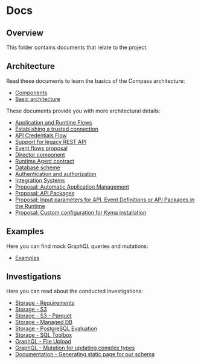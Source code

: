 # Docs

## Overview

This folder contains documents that relate to the project.

## Architecture

Read these documents to learn the basics of the Compass architecture:

- [Components](./architecture/components.md)
- [Basic architecture](./architecture/basic-architecture.md)

These documents provide you with more architectural details:

- [Application and Runtime Flows](./architecture/app-runtime-flows.md)
- [Establishing a trusted connection](./architecture/establishing-trusted-connection.md)
- [API Credentials Flow](./architecture/api-credentials-flows.md)
- [Support for legacy REST API](./architecture/support-for-legacy-rest-api.md)
- [Event flows proposal](./architecture/event-flows-proposal.md)
- [Director component](./architecture/director-component.md)
- [Runtime Agent contract](./architecture/runtime-agent-contract.md)
- [Database scheme](./architecture/db-scheme.md)
- [Authentication and authorization](./architecture/authentication-and-authorization.md)
- [Integration Systems](./architecture/integration-systems.md)
- [Proposal: Automatic Application Management](./architecture/auto-app-management.md)
- [Proposal: API Packages](./architecture/api-packages.md)
- [Proposal: Input parameters for API, Event Definitions or API Packages in the Runtime](./architecture/input-parameters-on-runtime.md)
- [Proposal: Custom configuration for Kyma installation](./architecture/provisioning-custom-configuration.md)

## Examples

Here you can find mock GraphQL queries and mutations:

- [Examples](./../examples/README.md)

## Investigations

Here you can read about the conducted investigations:

- [Storage - Requirements](./investigations/storage/requirements.md)
- [Storage - S3](./investigations/storage/s3/README.md)
- [Storage - S3 - Parquet](./investigations/storage/s3/parquet.md)
- [Storage - Managed DB](./investigations/storage/managed-db/managed-dbs.md)
- [Storage - PostgreSQL Evaluation](./investigations/storage/postgres/postgres.md)
- [Storage - SQL Toolbox](./investigations/storage/sql-toolbox/sql-toolbox.md)
- [GraphQL - File Upload](./investigations/graphql-file-upload/file-upload-with-graphql.md)
- [GraphQL - Mutation for updating complex types](./investigations/graphql-complex-updates/graphql-complex-updates.md)
- [Documentation - Generating static page for our schema](./investigations/api-documentation/generate-api-documentation.md)
